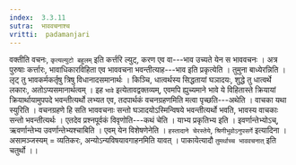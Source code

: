 ```yaml
---
index:  3.3.11
sutra:  भाववचनाश्च
vritti:  padamanjari
---
```


वक्तीति वचनः, `कृत्यल्युटो बहुलम्` इति कर्त्तरि ल्युट्, करण एव वा---भाव उच्यते येन स भाववचनः । अत्र पुरुषाः कर्त्तारः, भावाधिकारविहिता एव भाववचना भवन्तीत्याह---भाव इति प्रकृत्येति । तुमुना बाध्येरन्निति । लृट् तु भावकर्मकर्तृषु त्रिषु विधानादसमानार्थः । किञ्चि, धात्वर्थस्य सिद्धतायां घञादयः, शुद्धे तु धात्वर्थे लकारः, अतोऽप्यसमानार्थत्वम् ।
इह `भावे` इत्येतावद्वक्तव्यम्, एवमपि ह्युच्यमाने भावे ये विहितास्ते क्रियायां क्रियार्थायामुपपदे भवन्तीत्यर्थो लभ्यत एव, तदपार्थकं वचनग्रहणमिति मत्वा पृच्छति---अथेति । वाचका यथा स्युरिति । वचनग्रहणे हि सति भाववचनाः सन्तो घञादयोऽस्मिन्विषये भवन्तीत्यर्थो भवति, भावस्य वाचकाः सन्तो भवन्तीत्यर्थः । एतदेव प्रश्नपूर्वकं विवृणोति---कथं चेति । याभ्य प्रकृतिभ्य इति । इवर्णान्तेभ्योऽच्, ऋवर्णान्तेभ्य उवर्णान्तेभ्यश्चाबिति । एवम् येन विशेषणेनेति । `हस्तादाने चेरस्तेये`, `श्रिणीभुवोऽनुपसर्गे` इत्यादिना । असामञ्जस्यम् = व्यतिकरः, अन्योऽन्यविषयावगाहनमिति यावत् । पाकायेत्यादौ `तुमर्थाच्च भाववचनात्` इति चतुर्थो ।।
